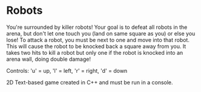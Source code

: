 # Robots

You're surrounded by killer robots! Your goal is to defeat all robots in the arena, but don't let one touch you (land on same square as you) or else you lose! To attack a robot, you must be next to one and move into that robot. This will cause the robot to be knocked back a square away from you. It takes two hits to kill a robot but only one if the robot is knocked into an arena wall, doing double damage!

Controls: 'u' = up, 'l' = left, 'r' = right, 'd' = down

2D Text-based game created in C++ and must be run in a console.
